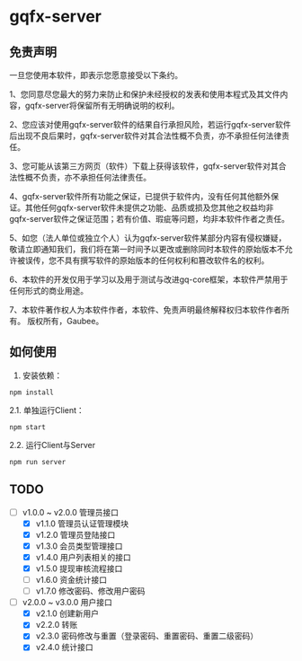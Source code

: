 # gqfx-server 

## 免责声明

一旦您使用本软件，即表示您愿意接受以下条约。

1、您同意尽您最大的努力来防止和保护未经授权的发表和使用本程式及其文件内容，gqfx-server将保留所有无明确说明的权利。 

2、您应该对使用gqfx-server软件的结果自行承担风险，若运行gqfx-server软件后出现不良后果时，gqfx-server软件对其合法性概不负责，亦不承担任何法律责任。 

3、您可能从该第三方网页（软件）下载上获得该软件，gqfx-server软件对其合法性概不负责，亦不承担任何法律责任。 

4、gqfx-server软件所有功能之保证，已提供于软件内，没有任何其他额外保证。其他任何gqfx-server软件未提供之功能、品质或损及您其他之权益均非gqfx-server软件之保证范围；若有价值、瑕疵等问题，均非本软件作者之责任。 

5、如您（法人单位或独立个人）认为gqfx-server软件某部分内容有侵权嫌疑，敬请立即通知我们，我们将在第一时间予以更改或删除同时本软件的原始版本不允许被误传，您不具有撰写软件的原始版本的任何权利和篡改软件名的权利。

6、本软件的开发仅用于学习以及用于测试与改进gq-core框架，本软件严禁用于任何形式的商业用途。 

7、本软件著作权人为本软件作者，本软件、免责声明最终解释权归本软件作者所有。 版权所有，Gaubee。

## 如何使用

1. 安装依赖：
```
npm install
```



2.1. 单独运行Client：
```
npm start
```

2.2. 运行Client与Server
```
npm run server
```


## TODO

- [ ] v1.0.0 ~ v2.0.0 管理员接口
  - [x] v1.1.0 管理员认证管理模块
  - [x] v1.2.0 管理员登陆接口
  - [x] v1.3.0 会员类型管理接口
  - [x] v1.4.0 用户列表相关的接口
  - [x] v1.5.0 提现审核流程接口
  - [ ] v1.6.0 资金统计接口
  - [ ] v1.7.0 修改密码、修改用户密码
- [ ] v2.0.0 ~ v3.0.0 用户接口
  - [x] v2.1.0 创建新用户
  - [x] v2.2.0 转账
  - [x] v2.3.0 密码修改与重置（登录密码、重置密码、重置二级密码）
  - [x] v2.4.0 统计接口